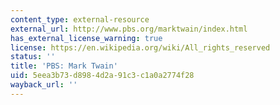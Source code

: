 ```yaml
---
content_type: external-resource
external_url: http://www.pbs.org/marktwain/index.html
has_external_license_warning: true
license: https://en.wikipedia.org/wiki/All_rights_reserved
status: ''
title: 'PBS: Mark Twain'
uid: 5eea3b73-d898-4d2a-91c3-c1a0a2774f28
wayback_url: ''
---
```

